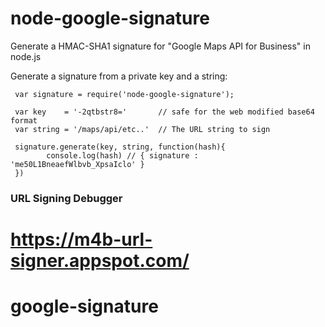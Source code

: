 node-google-signature
====================
Generate a HMAC-SHA1 signature for "Google Maps API for Business" in node.js



Generate a signature from a private key and a string:


     var signature = require('node-google-signature');

     var key    = '-2qtbstr8='       // safe for the web modified base64 format
     var string = '/maps/api/etc..'  // The URL string to sign

     signature.generate(key, string, function(hash){
            console.log(hash) // { signature : 'me50L1BneaefWlbvb_XpsaIclo' }
     })



### URL Signing Debugger

https://m4b-url-signer.appspot.com/
=======
# google-signature
